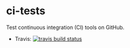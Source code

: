 # ci-tests

Test continuous integration (CI) tools on GitHub.
  - Travis: <a href="https://travis-ci.org/barsanges/ci-tests"><img src="https://travis-ci.org/barsanges/ci-tests.svg?branch=master" alt="travis build status" /></a>
